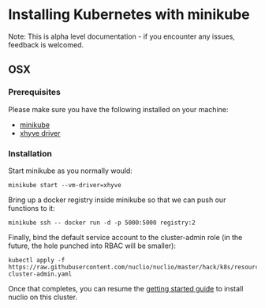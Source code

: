 # Installing Kubernetes with minikube

Note: This is alpha level documentation - if you encounter any issues, feedback is welcomed.

## OSX

### Prerequisites

Please make sure you have the following installed on your machine:
- [minikube](https://kubernetes.io/docs/tasks/tools/install-minikube/)
- [xhyve driver](https://github.com/kubernetes/minikube/blob/master/docs/drivers.md#xhyve-driver)

### Installation

Start minikube as you normally would:
```
minikube start --vm-driver=xhyve
```

Bring up a docker registry inside minikube so that we can push our functions to it:
```
minikube ssh -- docker run -d -p 5000:5000 registry:2
```

Finally, bind the default service account to the cluster-admin role (in the future, the hole punched into RBAC will be smaller):
```
kubectl apply -f https://raw.githubusercontent.com/nuclio/nuclio/master/hack/k8s/resources/default-cluster-admin.yaml
```

Once that completes, you can resume the [getting started guide](/docs/k8s/getting-started.md) to install nuclio on this cluster.
